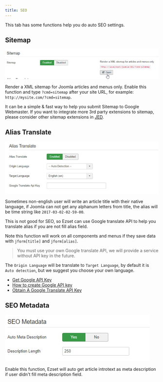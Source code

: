 ```yaml
---
title: SEO
---
```


This tab has some functions help you do auto SEO settings.

## Sitemap

![](p-2017-11-20-004.jpg)

Render a XML sitemap for Joomla articles and menus only. Enable this function and type `?cmd=sitemap` after your site URL, for example: `http://mysite.com/?cmd=sitemap`.

It can be a simple & fast way to help you submit Sitemap to Google Webmaster. If you want to integrate more 3rd party extensions to sitemap, please consider other sitemap extensions in [JED](https://extensions.joomla.org/category/structure-a-navigation/site-map/).

## Alias Translate

![](p-2017-11-20-003.jpg)

Sometimes non-english user will write an article title with their native language, if Joomla can not get any alphanum letters from title, the alias will be time string like `2017-03-02-02-59-00`.

This is not good for SEO, so Ezset can use Google translate API to help you translate alias if you are not fill alias field.

Note this function will work on all components and menus if they save data with `jform[title]` and `jform[alias]`.

> You must use your own Google translate API, we will provide a service without API key in the future.

The `Origin Language` will be translate to `Target Language`, by default it is `Auto detection`, but we suggest you choose your own language.

- [Get Google API Key](https://cloud.google.com/translate/docs/getting-started#set_up_your_project)
- [How to create Google API key](https://docs.simplecalendar.io/google-api-key/)
- [Obtain A Google Translate API Key](https://atrilsolutions.zendesk.com/hc/en-us/articles/205540421-How-to-obtain-a-Google-Translate-API-key)

## SEO Metadata

![](p-2017-11-20-005.jpg)

Enable this function, Ezset will auto get article introtext as meta description if user didn't fill meta description field.
